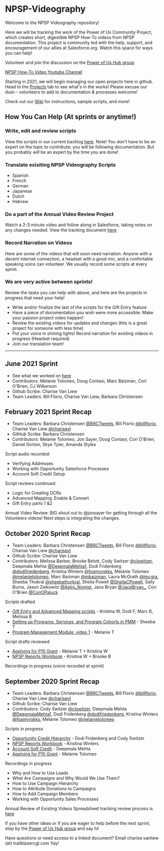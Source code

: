 # NPSP-Videography

Welcome to the NPSP Videography repository! 

Here we will be tracking the work of the Power of Us Community Project, which creates short, digestible NPSP How-To videos from NPSP documentation. This project is community led with the help, support, and encouragement of our allies at Salesforce.org. Watch this space for ways you can help!

Volunteer and join the discussion on the [Power of Us Hub group](https://powerofus.force.com/s/feed/0D51E00005GfhR2SAJ)

[NPSP How-To Video Youtube Channel](https://www.youtube.com/channel/UC8kDDLRZzDdOBS24al99Kag)

Starting in 2021, we will begin managing our open projects here in github. Head to the [Projects](https://github.com/SFDO-Community-Sprints/NPSP-Videography/projects) tab to see what's in the works! Please excuse our dust-- volunteers to add to documentation & processes welcome!

Check out our [Wiki](https://github.com/SFDO-Community-Sprints/NPSP-Videography/wiki) for instructions, sample scripts, and more!

## How You Can Help (At sprints or anytime!)

### Write, edit and review scripts
View the scripts in our current backlog [here](https://github.com/SFDO-Community-Sprints/NPSP-Videography/projects/4). Note! You don't have to be an expert on the topic to contribute; you will be following documentation. But you probably *will* be an expert by the time you are done! 


### Translate exisiting NPSP Videography Scripts
* Spanish
* French
* German
* Japanese
* Dutch
* Hebrew

### Do a part of the Annual Video Review Project
Watch a 2-3 minute video and follow along in Salesforce, taking notes on any changes needed. View the tracking document [here](https://docs.google.com/spreadsheets/d/1ESTsr5OOnPXPfB2KTPOCDP0YfT3esYZWDdy_9yaAPbo/edit?ts=5f6b8d20#gid=1443784001)

### Record Narration on Videos
Here are some of the videos that will soon need narration. Anyone with a decent internet connection, a headset with a good mic, and a confortable speaking voice can volunteer. We usually record some scripts at every sprint.

### We are very active between sprints! 
Review the tasks you can help with above, and here are the projects in progress that need your help!
* Write and/or finalize the last of the scripts for the Gift Entry feature
* Have a piece of documentation you wish were more accessible: Make your passion project video happen!
* Review the existing videos for updates and changes (this is a great project for someone with less time)
* Put your voice in shining lights! Record narration for existing videos in progress (Headset required)
* Join our translation team! 
-------------------------------------------------
## June 2021 Sprint
* See what we worked on [here](https://github.com/SFDO-Community-Sprints/NPSP-Videography/milestone/2)
* Contributors: Melanie Tolomeo, Doug Contaoi, Marc Baizman, Cori O'Brien, CJ Wilkerson
* Github Scribe: Charise Van Liew
* Team Leaders: Bill Florio, Charise Van Liew, Barbara Christensen

## February 2021 Sprint Recap
* Team Leaders: Barbara Christensen [@BRCTweets](https://twitter.com/BRCTweets), Bill Florio [@billflorio](https://twitter.com/billflorio), Charise Van Liew [@charisevl](https://twitter.com/charisevl)
* GitHub Scribe: Barbara Christensen
* Contributors: Melanie Tolomeo, Jon Sayer, Doug Contaoi, Cori O'Brien, Daniel Gorton, Skye Tyler, Amanda Styles

Script audio recorded: 
* Verifying Addresses
* Working with Opportunity Salesforce Processes
* Account Soft Credit Setup

Script reviews continued:
* Logic for Creating OCRs
* Advanced Mapping: Enable & Convert
* Gift Entry parts 1 &2 

Annual Video Review: BIG shout out to @jonsayer for getting through all the Volunteers videos! Next steps is integrating the changes.



## October 2020 Sprint Recap
* Team Leaders: Barbara Christensen [@BRCTweets](https://twitter.com/BRCTweets), Bill Florio [@billflorio](https://twitter.com/billflorio), Charise Van Liew [@charisevl](https://twitter.com/charisevl)
* Github Scribe: Charise Van Liew
* Contributors: Melissa Barber, Brooke Belott, Cody Switzer [@clswitzer](https://twitter.com/clswitzer),  Deepmala Mehta [@DeepmalaMehta1](https://twitter.com/DeepmalaMehta1), Dodi Fridenberg [@dodifriedenberg](https://twitter.com/dodifriedenberg), Kristina Winters [@foamyrokks](https://twitter.com/foamyrokks), Melanie Tolomeo [@melanietolomeo](https://twitter.com/melanietolomeo), Marc Baizman [@mbaizman](https://twitter.com/mbaizman), Laura McGrath [@lmcgra](https://twitter.com/lmcgra), Sheeba Thukral [@sheebathurkral](https://twitter.com/sheebathukral), Sheila Powell [@SheilaCPowell](https://twitter.com/SheilaCPowell), Sally Burns, Jason Zeikowitz [@Astro_Nomist](https://twitter.com/Astro_Nomist), Jace Bryan [@JaceBryan_](https://twitter.com/JaceBryan_), Cori O'Brien [@CoriOPaluck](https://twitter.com/CoriOPaluck)

Scripts drafted
* [Gift Entry and Advanced Mapping scripts](https://docs.google.com/document/d/1Lb5j8aOvaMYalYtFwLUZdn987HwIYqAhIICGZw-XXWA/edit?usp=sharing) - Kristina W, Dodi F, Marc B, Melissa B
* [Setting up Programs, Services, and Program Cohorts in PMM](https://docs.google.com/document/d/1m8dbfTEHnkhRLEP_qpP0aGzjIaXsmFONoMxR8bPjIUo/edit) - Sheeba T
* [Program Management Module, video 1](https://docs.google.com/document/d/1eOgbbMInaMiVtF0yQ6DBDk2fQD9p4d_2Pgie78CdRoA/edit) - Melanie T 

Script drafts reviewed
* [Applying for P10 Grant](https://docs.google.com/document/d/1vf4HwddMGNljw5fzLYxVIG0PxOmNGDD0YqRIVNMqpEg/edit?usp=sharing) - Melanie T + Kristina W
* [NPSP Reports Workbook](https://docs.google.com/document/d/1V0CnU9LJoqcyjDAI_a7QVuW2QtPwbIUQFcKV4ebPSco/edit?usp=sharing) - Kristina W + Brooke B

Recordings in progress (voice recorded at sprint)


## September 2020 Sprint Recap
* Team Leaders: Barbara Christensen [@BRCTweets](https://twitter.com/BRCTweets), Bill Florio [@billflorio](https://twitter.com/billflorio), Charise Van Liew [@charisevl](https://twitter.com/charisevl)
* Github Scribe: Charise Van Liew
* Contributors: Cody Switzer [@clswitzer](https://twitter.com/clswitzer), Deepmala Mehta [@DeepmalaMehta1](https://twitter.com/DeepmalaMehta1), Dodi Fridenberg [@dodifriedenberg](https://twitter.com/dodifriedenberg), Kristina Winters [@foamyrokks](https://twitter.com/foamyrokks), Melanie Tolomeo [@melanietolomeo](https://twitter.com/melanietolomeo)

Scripts in progress
* [Opportunity Credit Hierarchy](https://docs.google.com/document/d/1HVhyi1myHc0KmYdNwX8YIKcw4P6fQYVeWwNQfz8Rwyo/edit?usp=sharing) - Dodi Fridenberg and Cody Switzer
* [NPSP Reports Workbook](https://docs.google.com/document/d/1V0CnU9LJoqcyjDAI_a7QVuW2QtPwbIUQFcKV4ebPSco/edit?usp=sharing) - Kristina Winters
* [Account Soft Credit](https://docs.google.com/document/d/17RiYVaP5ryh9CP3mR7woz74lQ9scAL05VtePBokvNXU/edit?usp=sharing) - Deepmala Mehta
* [Applying for P10 Grant](https://docs.google.com/document/d/1vf4HwddMGNljw5fzLYxVIG0PxOmNGDD0YqRIVNMqpEg/edit?usp=sharing) - Melanie Tolomeo

Recordings in progress
* Why and How to Use Leads 
* What Are Campaigns and Why Would We Use Them?
* How to Use Campaign Hierarchy
* How to Attribute Donations to Campaigns
* How to Add Campaign Members
* Working with Opportunity Sales Processes 

Annual Review of Existing Videos
Spreadsheet tracking review process is [here](https://docs.google.com/spreadsheets/d/1ESTsr5OOnPXPfB2KTPOCDP0YfT3esYZWDdy_9yaAPbo/edit?ts=5f6b8d20#gid=1443784001)

If you have other ideas or if you are eager to help before the next sprint, stop by the [Power of Us Hub group](https://powerofus.force.com/s/feed/0D51E00005GfhR2SAJ) and say hi!

Have questions or need access to a linked document? Email charise.vanliew (at) trailblazercgl.com
Yay!
